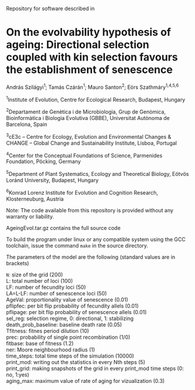Repository for software described in

# On the evolvability hypothesis of ageing: Directional selection coupled with kin selection favours the establishment of senescence

András Szilágyi<sup>1</sup>; Tamás Czárán<sup>1</sup>; Mauro Santon<sup>2</sup>; Eörs Szathmáry<sup>1,4,5,6</sup>

<sup>1</sup>Institute of Evolution, Centre for Ecological Research, Budapest, Hungary

<sup>2</sup>Departament de Genètica i de Microbiologia, Grup de Genòmica, Bioinformàtica i Biologia Evolutiva (GBBE), Universitat Autònoma de Barcelona, Spain

<sup>3</sup>cE3c – Centre for Ecology, Evolution and Environmental Changes & CHANGE – Global Change and Sustainability Institute, Lisboa, Portugal

<sup>4</sup>Center for the Conceptual Foundations of Science, Parmenides Foundation, Pöcking, Germany

<sup>5</sup>Department of Plant Systematics, Ecology and Theoretical Biology, Eötvös Loránd University, Budapest, Hungary

<sup>6</sup>Konrad Lorenz Institute for Evolution and Cognition Research, Klosterneuburg, Austria

Note: The code available from this repository is provided without any warranty or liability.

AgeingEvol.tar.gz contains the full source code

To build the program under linux or any compatible system using the GCC toolchain, issue the command `make` in the source directory.

The parameters of the model are the following (standard values are in brackets)

`N`: size of the  grid (200)  
L: total number of loci (100)  
LF: number of fecundity loci (50)  
LA=L-LF: number of senescence loci (50)  
AgeVal: proportionality value of senescence (0.01)  
pflipfec: per bit flip probability of fecundity allels (0.01)  
pflipage: per bit flip probability of senescence allels (0.01)  
sel_reg: selection regime, 0: directional, 1: stabilizing  
death_prob_baseline: baseline death rate (0.05)  
Tfitness: fitnes period dilution (10)  
prec: probability of single point recombination (1/0)  
fitbase: base of fitness (1.2)  
ner: Moore neighbourhood radius (1)  
time_steps: total time steps of the simulation (10000)  
print_mod: writing out the statistics in every Nth steps (5)  
print_grid: making snapshots of the grid in every print_mod time steps (0: no, 1:yes)  
aging_max: maximum value of rate of aging for vizualization (0.3)  
